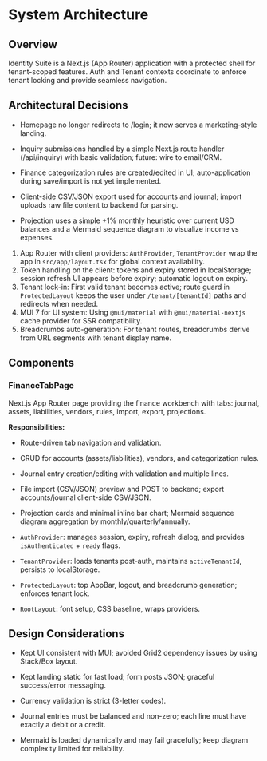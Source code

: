 # System Architecture

## Overview
Identity Suite is a Next.js (App Router) application with a protected shell for tenant-scoped features. Auth and Tenant contexts coordinate to enforce tenant locking and provide seamless navigation.

## Architectural Decisions

- Homepage no longer redirects to /login; it now serves a marketing-style landing.
- Inquiry submissions handled by a simple Next.js route handler (/api/inquiry) with basic validation; future: wire to email/CRM.



- Finance categorization rules are created/edited in UI; auto-application during save/import is not yet implemented.
- Client-side CSV/JSON export used for accounts and journal; import uploads raw file content to backend for parsing.
- Projection uses a simple +1% monthly heuristic over current USD balances and a Mermaid sequence diagram to visualize income vs expenses.



1. App Router with client providers: `AuthProvider`, `TenantProvider` wrap the app in `src/app/layout.tsx` for global context availability.
2. Token handling on the client: tokens and expiry stored in localStorage; session refresh UI appears before expiry; automatic logout on expiry.
3. Tenant lock-in: First valid tenant becomes active; route guard in `ProtectedLayout` keeps the user under `/tenant/[tenantId]` paths and redirects when needed.
4. MUI 7 for UI system: Using `@mui/material` with `@mui/material-nextjs` cache provider for SSR compatibility.
5. Breadcrumbs auto-generation: For tenant routes, breadcrumbs derive from URL segments with tenant display name.

## Components

### FinanceTabPage

Next.js App Router page providing the finance workbench with tabs: journal, assets, liabilities, vendors, rules, import, export, projections.

**Responsibilities:**

- Route-driven tab navigation and validation.
- CRUD for accounts (assets/liabilities), vendors, and categorization rules.
- Journal entry creation/editing with validation and multiple lines.
- File import (CSV/JSON) preview and POST to backend; export accounts/journal client-side CSV/JSON.
- Projection cards and minimal inline bar chart; Mermaid sequence diagram aggregation by monthly/quarterly/annually.





- `AuthProvider`: manages session, expiry, refresh dialog, and provides `isAuthenticated` + `ready` flags.
- `TenantProvider`: loads tenants post-auth, maintains `activeTenantId`, persists to localStorage.
- `ProtectedLayout`: top AppBar, logout, and breadcrumb generation; enforces tenant lock.
- `RootLayout`: font setup, CSS baseline, wraps providers.



## Design Considerations

- Kept UI consistent with MUI; avoided Grid2 dependency issues by using Stack/Box layout.
- Kept landing static for fast load; form posts JSON; graceful success/error messaging.



- Currency validation is strict (3-letter codes).
- Journal entries must be balanced and non-zero; each line must have exactly a debit or a credit.
- Mermaid is loaded dynamically and may fail gracefully; keep diagram complexity limited for reliability.

